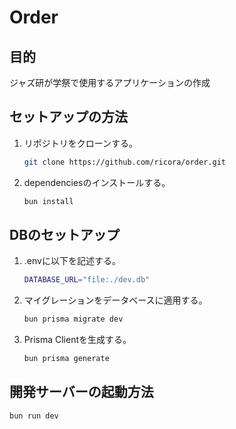 # Order

## 目的

ジャズ研が学祭で使用するアプリケーションの作成

## セットアップの方法

1. リポジトリをクローンする。

   ```sh
   git clone https://github.com/ricora/order.git
   ```

2. dependenciesのインストールする。
   ```sh
   bun install
   ```

## DBのセットアップ

1. .envに以下を記述する。

   ```sh
   DATABASE_URL="file:./dev.db"
   ```

2. マイグレーションをデータベースに適用する。

   ```sh
   bun prisma migrate dev
   ```

3. Prisma Clientを生成する。
   ```sh
   bun prisma generate
   ```

## 開発サーバーの起動方法

```sh
bun run dev
```
